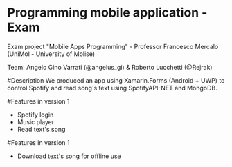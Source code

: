 # Programming mobile application - Exam
Exam project "Mobile Apps Programming" - Professor Francesco Mercalo (UniMol - University of Molise)


Team: Angelo Gino Varrati (@angelus_gi) & Roberto Lucchetti (@Rejrak)

#Description
We produced an app using Xamarin.Forms (Android + UWP) to control Spotify and read song's text using SpotifyAPI-NET and MongoDB.

#Features in version 1
- Spotify login
- Music player
- Read text's song

#Features in version 1
- Download text's song for offline use